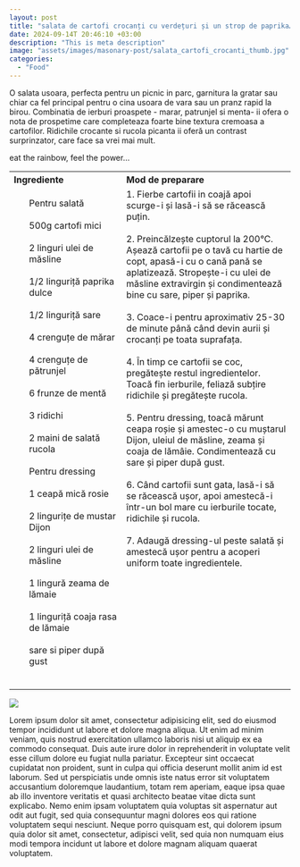 ```yaml
---
layout: post
title: "salata de cartofi crocanți cu verdețuri și un strop de paprika…"
date: 2024-09-14T 20:46:10 +03:00
description: "This is meta description"
image: "assets/images/masonary-post/salata_cartofi_crocanti_thumb.jpg"
categories: 
  - "Food"
---
```


O salata usoara, perfecta pentru un picnic in parc, garnitura la gratar sau chiar ca fel principal pentru o cina usoara de vara sau un pranz rapid la birou. Combinatia de ierburi proaspete - marar, patrunjel si menta- ii ofera o nota de prospetime care completeaza foarte bine textura cremoasa a cartofilor. Ridichile crocante si rucola picanta ii oferă un contrast surprinzator, care face sa vrei mai mult.

eat the rainbow, feel the power…

<table style="width: 100%; border-collapse: collapse;">
  <tr>
    <th style="text-align: left;width: 40%;vertical-align: top;">Ingrediente</th>
    <th style="text-align: left;width: 60%;vertical-align: top;">Mod de preparare</th>
  </tr>
  <tr>
    <td style="text-align: left;width: 40%;vertical-align: top;">
      <ul>
        Pentru salată<br><br>
        500g cartofi mici<br><br>
        2 linguri ulei de măsline<br><br>
        1/2 linguriță paprika dulce<br><br>
        1/2 linguriță sare<br><br>
        4 crenguțe de mărar<br><br>
        4 crenguțe de pătrunjel<br><br>
        6 frunze de mentă<br><br>
        3 ridichi<br><br>
        2 maini de salată rucola<br><br>
        Pentru dressing<br><br>
        1 ceapă mică rosie<br><br>
        2 lingurițe de mustar Dijon<br><br>
        2 linguri ulei de măsline<br><br>
        1 lingură zeama de lămaie<br><br>
        1 linguriță coaja rasa de lămaie<br><br>
        sare si piper după gust<br><br>
      </ul>
    </td>
    <td style="text-align: left;width: 60%;vertical-align: top;">
      1. Fierbe cartofii in coajă apoi scurge-i și lasă-i să se răcească puțin. <br><br>
      2. Preincălzește cuptorul la 200°C. Așează cartofii pe o tavă cu hartie de copt, apasă-i cu o cană pană se aplatizează. Stropește-i cu ulei de măsline extravirgin și condimentează bine cu sare, piper și paprika. <br><br>
      3. Coace-i pentru aproximativ 25-30 de minute până când devin aurii și crocanți pe toata suprafața. <br><br>
      4. În timp ce cartofii se coc, pregătește restul ingredientelor. Toacă fin ierburile, feliază subțire ridichile și pregătește rucola. <br><br>
    5. Pentru dressing, toacă mărunt ceapa roșie și amestec-o cu muștarul Dijon, uleiul de măsline,  zeama și coaja de lămâie. Condimentează cu sare și piper după gust. <br><br>
    6. Când cartofii sunt gata, lasă-i să se răcească ușor, apoi amestecă-i într-un bol mare cu ierburile tocate, ridichile și rucola. <br><br>
      7. Adaugă dressing-ul peste salată și amestecă ușor pentru a acoperi uniform toate ingredientele.
    </td>
  </tr>
</table>

![]({{site.baseurl}}/assets/images/post-img.jpg)

Lorem ipsum dolor sit amet, consectetur adipisicing elit, sed do eiusmod tempor incididunt ut labore et
dolore magna aliqua. Ut enim ad minim veniam, quis nostrud exercitation ullamco laboris nisi ut aliquip ex
ea commodo consequat. Duis aute irure dolor in reprehenderit in voluptate velit esse cillum dolore eu fugiat
nulla pariatur. Excepteur sint occaecat cupidatat non proident, sunt in culpa qui officia deserunt mollit
anim id est laborum. Sed ut perspiciatis unde omnis iste natus error sit voluptatem accusantium doloremque
laudantium, totam rem aperiam, eaque ipsa quae ab illo inventore veritatis et quasi architecto beatae vitae
dicta sunt explicabo. Nemo enim ipsam voluptatem quia voluptas sit aspernatur aut odit aut fugit, sed quia
consequuntur magni dolores eos qui ratione voluptatem sequi nesciunt. Neque porro quisquam est, qui dolorem
ipsum quia dolor sit amet, consectetur, adipisci velit, sed quia non numquam eius modi tempora incidunt ut
labore et dolore magnam aliquam quaerat voluptatem.
